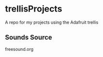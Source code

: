 # trellisProjects
A repo for my projects using the Adafruit trellis


## Sounds Source ##
freesound.org
